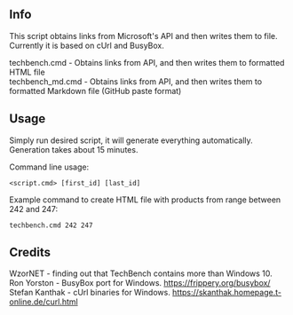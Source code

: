 Info
----
This script obtains links from Microsoft's API and then writes them to file.<br>
Currently it is based on cUrl and BusyBox.

techbench.cmd - Obtains links from API, and then writes them to formatted HTML file<br>
techbench_md.cmd - Obtains links from API, and then writes them to formatted Markdown file (GitHub paste format)

Usage
-----
Simply run desired script, it will generate everything automatically.<br>
Generation takes about 15 minutes.

Command line usage:
```
<script.cmd> [first_id] [last_id]
```

Example command to create HTML file with products from range between 242 and 247:
```
techbench.cmd 242 247
```

Credits
-------
WzorNET - finding out that TechBench contains more than Windows 10.<br>
Ron Yorston - BusyBox port for Windows. https://frippery.org/busybox/<br>
Stefan Kanthak - cUrl binaries for Windows. https://skanthak.homepage.t-online.de/curl.html
